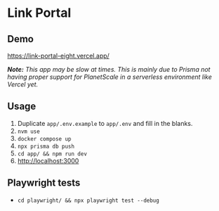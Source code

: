 # Link Portal

## Demo

<https://link-portal-eight.vercel.app/>

_**Note:** This app may be slow at times. This is mainly due to Prisma not having proper support for PlanetScale in a serverless environment like Vercel yet._

## Usage

1. Duplicate `app/.env.example` to `app/.env` and fill in the blanks.
2. `nvm use`
3. `docker compose up`
4. `npx prisma db push`
5. `cd app/ && npm run dev`
6. <http://localhost:3000>

## Playwright tests

- `cd playwright/ && npx playwright test --debug`
